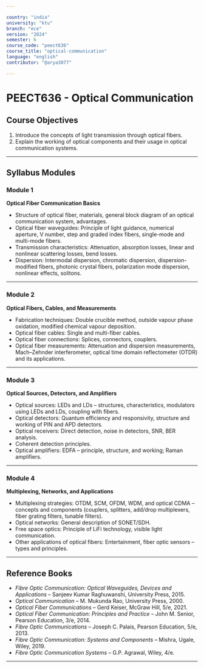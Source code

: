 ```yaml
---

country: "india"
university: "ktu"
branch: "ece"
version: "2024"
semester: 6
course_code: "peect636"
course_title: "optical-communication"
language: "english"
contributor: "@arya3077"

---
```


# PEECT636 - Optical Communication

## Course Objectives

1. Introduce the concepts of light transmission through optical fibers.  
2. Explain the working of optical components and their usage in optical communication systems.  

---

## Syllabus Modules

### Module 1
**Optical Fiber Communication Basics**  
- Structure of optical fiber, materials, general block diagram of an optical communication system, advantages.  
- Optical fiber waveguides: Principle of light guidance, numerical aperture, V number, step and graded index fibers, single-mode and multi-mode fibers.  
- Transmission characteristics: Attenuation, absorption losses, linear and nonlinear scattering losses, bend losses.  
- Dispersion: Intermodal dispersion, chromatic dispersion, dispersion-modified fibers, photonic crystal fibers, polarization mode dispersion, nonlinear effects, solitons.  

---

### Module 2
**Optical Fibers, Cables, and Measurements**  
- Fabrication techniques: Double crucible method, outside vapour phase oxidation, modified chemical vapour deposition.  
- Optical fiber cables: Single and multi-fiber cables.  
- Optical fiber connections: Splices, connectors, couplers.  
- Optical fiber measurements: Attenuation and dispersion measurements, Mach–Zehnder interferometer, optical time domain reflectometer (OTDR) and its applications.  

---

### Module 3
**Optical Sources, Detectors, and Amplifiers**  
- Optical sources: LEDs and LDs – structures, characteristics, modulators using LEDs and LDs, coupling with fibers.  
- Optical detectors: Quantum efficiency and responsivity, structure and working of PIN and APD detectors.  
- Optical receivers: Direct detection, noise in detectors, SNR, BER analysis.  
- Coherent detection principles.  
- Optical amplifiers: EDFA – principle, structure, and working; Raman amplifiers.  

---

### Module 4
**Multiplexing, Networks, and Applications**  
- Multiplexing strategies: OTDM, SCM, OFDM, WDM, and optical CDMA – concepts and components (couplers, splitters, add/drop multiplexers, fiber grating filters, tunable filters).  
- Optical networks: General description of SONET/SDH.  
- Free space optics: Principle of LiFi technology, visible light communication.  
- Other applications of optical fibers: Entertainment, fiber optic sensors – types and principles.  

---

## Reference Books

- *Fibre Optic Communication: Optical Waveguides, Devices and Applications* – Sanjeev Kumar Raghuwanshi, University Press, 2015.  
- *Optical Communication* – M. Mukunda Rao, University Press, 2000.  
- *Optical Fiber Communications* – Gerd Keiser, McGraw Hill, 5/e, 2021.  
- *Optical Fiber Communication: Principles and Practice* – John M. Senior, Pearson Education, 3/e, 2014.  
- *Fibre Optic Communications* – Joseph C. Palais, Pearson Education, 5/e, 2013.  
- *Fibre Optic Communication: Systems and Components* – Mishra, Ugale, Wiley, 2019.  
- *Fibre Optic Communication Systems* – G.P. Agrawal, Wiley, 4/e.  

---
